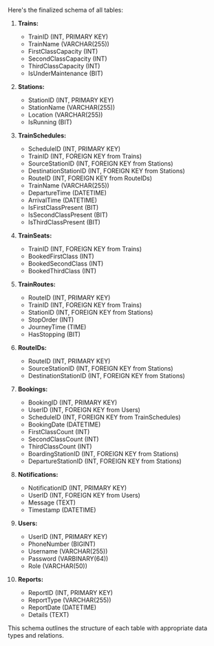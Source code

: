 Here's the finalized schema of all tables:

1. **Trains:**
   - TrainID (INT, PRIMARY KEY)
   - TrainName (VARCHAR(255))
   - FirstClassCapacity (INT)
   - SecondClassCapacity (INT)
   - ThirdClassCapacity (INT)
   - IsUnderMaintenance (BIT)

2. **Stations:**
   - StationID (INT, PRIMARY KEY)
   - StationName (VARCHAR(255))
   - Location (VARCHAR(255))
   - IsRunning (BIT)

3. **TrainSchedules:**
   - ScheduleID (INT, PRIMARY KEY)
   - TrainID (INT, FOREIGN KEY from Trains)
   - SourceStationID (INT, FOREIGN KEY from Stations)
   - DestinationStationID (INT, FOREIGN KEY from Stations)
   - RouteID (INT, FOREIGN KEY from RouteIDs)
   - TrainName (VARCHAR(255))
   - DepartureTime (DATETIME)
   - ArrivalTime (DATETIME)
   - IsFirstClassPresent (BIT)
   - IsSecondClassPresent (BIT)
   - IsThirdClassPresent (BIT)

4. **TrainSeats:**
   - TrainID (INT, FOREIGN KEY from Trains)
   - BookedFirstClass (INT)
   - BookedSecondClass (INT)
   - BookedThirdClass (INT)

5. **TrainRoutes:**
   - RouteID (INT, PRIMARY KEY)
   - TrainID (INT, FOREIGN KEY from Trains)
   - StationID (INT, FOREIGN KEY from Stations)
   - StopOrder (INT)
   - JourneyTime (TIME)
   - HasStopping (BIT)

6. **RouteIDs:**
   - RouteID (INT, PRIMARY KEY)
   - SourceStationID (INT, FOREIGN KEY from Stations)
   - DestinationStationID (INT, FOREIGN KEY from Stations)

7. **Bookings:**
   - BookingID (INT, PRIMARY KEY)
   - UserID (INT, FOREIGN KEY from Users)
   - ScheduleID (INT, FOREIGN KEY from TrainSchedules)
   - BookingDate (DATETIME)
   - FirstClassCount (INT)
   - SecondClassCount (INT)
   - ThirdClassCount (INT)
   - BoardingStationID (INT, FOREIGN KEY from Stations)
   - DepartureStationID (INT, FOREIGN KEY from Stations)

8. **Notifications:**
   - NotificationID (INT, PRIMARY KEY)
   - UserID (INT, FOREIGN KEY from Users)
   - Message (TEXT)
   - Timestamp (DATETIME)

9. **Users:**
    - UserID (INT, PRIMARY KEY)
    - PhoneNumber (BIGINT)
    - Username (VARCHAR(255))
    - Password (VARBINARY(64))
    - Role (VARCHAR(50))

10. **Reports:**
    - ReportID (INT, PRIMARY KEY)
    - ReportType (VARCHAR(255))
    - ReportDate (DATETIME)
    - Details (TEXT)

This schema outlines the structure of each table with appropriate data types and relations.
